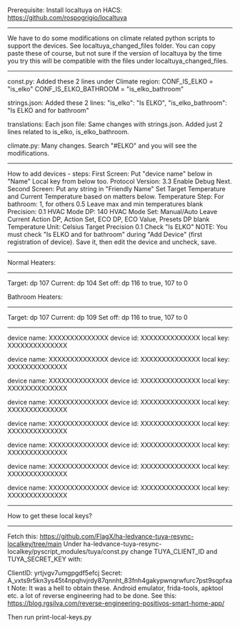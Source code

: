 ###

Prerequisite:
Install localtuya on HACS: https://github.com/rospogrigio/localtuya

---

We have to do some modifications on climate related python scripts to support the devices.
See localtuya_changed_files folder. You can copy paste these of course, but not sure if the version of localtuya by the time you try this will be compatible with the files under localtuya_changed_files.

---

const.py: Added these 2 lines under Climate region:
CONF_IS_ELKO = "is_elko"
CONF_IS_ELKO_BATHROOM = "is_elko_bathroom"

strings.json: Added these 2 lines:
"is_elko": "Is ELKO",
"is_elko_bathroom": "Is ELKO and for bathroom"

translations: Each json file: Same changes with strings.json. Added just 2 lines related to is_elko, is_elko_bathroom.

climate.py:
Many changes. Search "#ELKO" and you will see the modifications.

---

How to add devices - steps:
First Screen:
	Put "device name" below in "Name"
	Local key from below too.
	Protocol Version: 3.3
	Enable Debug
	Next.
Second Screen:
	Put any string in "Friendly Name"
	Set Target Temperature and Current Temperature based on matters below.
	Temperature Step: For bathroom: 1, for others 0.5
	Leave max and min temperatures blank
	Precision: 0.1
	HVAC Mode DP: 140
	HVAC Mode Set: Manual/Auto
	Leave Current Action DP, Action Set, ECO DP, ECO Value, Presets DP blank
	Temperature Unit: Celsius
	Target Precision 0.1
	Check "Is ELKO"
	NOTE: You must check "Is ELKO and for bathroom" during "Add Device" (first registration of device). Save it, then edit the device and uncheck, save.

---


Normal Heaters:
____________________
Target: dp 107
Current: dp 104
Set off: dp 116 to true, 107 to 0

Bathroom Heaters:
____________________
Target: dp 107
Current: dp 109
Set off: dp 116 to true, 107 to 0

---

device name:    XXXXXXXXXXXXXX
device id:      XXXXXXXXXXXXXX
local key:      XXXXXXXXXXXXXX

device name:    XXXXXXXXXXXXXX
device id:      XXXXXXXXXXXXXX
local key:      XXXXXXXXXXXXXX

device name:    XXXXXXXXXXXXXX
device id:      XXXXXXXXXXXXXX
local key:      XXXXXXXXXXXXXX

device name:    XXXXXXXXXXXXXX
device id:      XXXXXXXXXXXXXX
local key:      XXXXXXXXXXXXXX

device name:    XXXXXXXXXXXXXX
device id:      XXXXXXXXXXXXXX
local key:      XXXXXXXXXXXXXX

device name:    XXXXXXXXXXXXXX
device id:      XXXXXXXXXXXXXX
local key:      XXXXXXXXXXXXXX

device name:    XXXXXXXXXXXXXX
device id:      XXXXXXXXXXXXXX
local key:      XXXXXXXXXXXXXX

device name:    XXXXXXXXXXXXXX
device id:      XXXXXXXXXXXXXX
local key:      XXXXXXXXXXXXXX

---

How to get these local keys?
____________________
Fetch this: https://github.com/FlagX/ha-ledvance-tuya-resync-localkey/tree/main
Under ha-ledvance-tuya-resync-localkey/pyscript_modules/tuya/const.py change TUYA_CLIENT_ID and TUYA_SECRET_KEY with:

ClientID: yrtjvgv7umgpgdf5efcj
Secret: A_vxts9r5kn3ys45t4npqhvjrdy87qnnht_83fnh4gakypwnqrwfurc7pst9sqpfxat
Note: It was a hell to obtain these. Android emulator, frida-tools, apktool etc. a lot of reverse engineering had to be done. See this: https://blog.rgsilva.com/reverse-engineering-positivos-smart-home-app/

Then run print-local-keys.py
